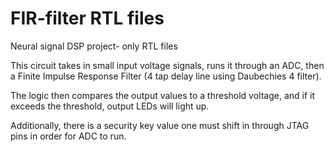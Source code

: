 # FIR-filter RTL files
Neural signal DSP project- only RTL files

This circuit takes in small input voltage signals, runs it through an ADC, then a Finite Impulse Response Filter (4 tap delay line using Daubechies 4 filter).  

The logic then compares the output values to a threshold voltage, and if it exceeds the threshold, output LEDs will light up.

Additionally, there is a security key value one must shift in through JTAG pins in order for ADC to run.
